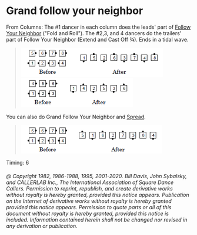 
# Grand follow your neighbor

From Columns: The #1 dancer in each column does the leads' part
of [Follow Your Neighbor](../plus/follow_your_neighbor.md) ("Fold and Roll").
The #2,3, and 4 dancers do the trailers' part of 
Follow Your Neighbor (Extend and Cast Off ¾). Ends in a tidal wave.

> 
> ![alt](grand_follow_your_neighbor_1a.png)![alt](grand_follow_your_neighbor_1b.png)  
> ![alt](grand_follow_your_neighbor_1c.png)![alt](grand_follow_your_neighbor_1d.png)
> 

You can also do
Grand Follow Your Neighbor and [Spread](../plus/anything_and_spread.md).

> 
> ![alt](grand_follow_your_neighbor_2a.png)![alt](grand_follow_your_neighbor_2b.png)
> 

Timing: 6
###### @ Copyright 1982, 1986-1988, 1995, 2001-2020. Bill Davis, John Sybalsky, and CALLERLAB Inc., The International Association of Square Dance Callers. Permission to reprint, republish, and create derivative works without royalty is hereby granted, provided this notice appears. Publication on the Internet of derivative works without royalty is hereby granted provided this notice appears. Permission to quote parts or all of this document without royalty is hereby granted, provided this notice is included. Information contained herein shall not be changed nor revised in any derivation or publication.

